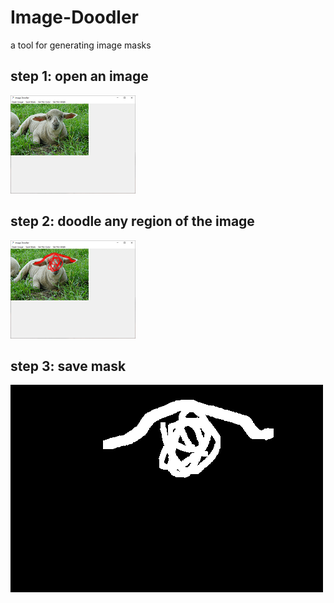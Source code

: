 # Image-Doodler
a tool for generating image masks
## step 1: open an image
![Image Text](open.PNG)
## step 2: doodle any region of the image
![Image Text](paint.PNG)
## step 3: save mask
![Image Text](mask.PNG)
